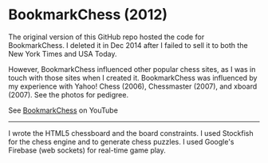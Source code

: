 # BookmarkChess (2012)

The original version of this GitHub repo hosted the code for BookmarkChess. I deleted it in Dec 2014 after I failed to sell it to both the New York Times and USA Today. 

However, BookmarkChess influenced other popular chess sites, as I was in touch with those sites when I created it. BookmarkChess was influenced by my experience with Yahoo! Chess (2006), Chessmaster (2007), and xboard (2007). See the photos for pedigree.

See [BookmarkChess](https://youtu.be/wQLXnEwzpYo?t=151) on YouTube

----

I wrote the HTML5 chessboard and the board constraints. I used Stockfish for the chess engine and to generate chess puzzles. I used Google's Firebase (web sockets) for real-time game play.
